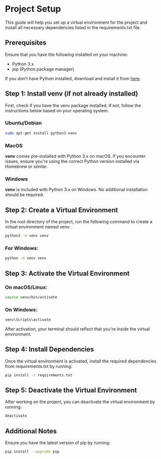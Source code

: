 # Project Setup
This guide will help you set up a virtual environment for the project and install all necessary dependencies listed in the requirements.txt file.

## Prerequisites
Ensure that you have the following installed on your machine:

- Python 3.x
- pip (Python package manager)

If you don’t have Python installed, download and install it from [here](https://www.python.org/downloads/).

## Step 1: Install venv (if not already installed)
First, check if you have the venv package installed. If not, follow the instructions below based on your operating system.

### Ubuntu/Debian
```bash
sudo apt-get install python3-venv
```

### MacOS

**venv** comes pre-installed with Python 3.x on macOS. If you encounter issues, ensure you're using the correct Python version installed via Homebrew or similar.

### Windows
**venv** is included with Python 3.x on Windows. No additional installation should be required.

## Step 2: Create a Virtual Environment

In the root directory of the project, run the following command to create a virtual environment named venv:

```bash
python3 -m venv venv
```

### For Windows:

```bash
python -m venv venv
```

## Step 3: Activate the Virtual Environment

### On macOS/Linux:

```bash
source venv/bin/activate
```

### On Windows:
```bash
venv\Scripts\activate
```

After activation, your terminal should reflect that you're inside the virtual environment.

## Step 4: Install Dependencies

Once the virtual environment is activated, install the required dependencies from requirements.txt by running:

```bash
pip install -r requirements.txt
```

## Step 5: Deactivate the Virtual Environment

After working on the project, you can deactivate the virtual environment by running:

```bash
deactivate
```

## Additional Notes
Ensure you have the latest version of pip by running:

```bash
pip install --upgrade pip
```